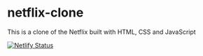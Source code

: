 # netflix-clone
This is a clone of the Netflix built with HTML, CSS and JavaScript

[![Netlify Status](https://api.netlify.com/api/v1/badges/142eae42-b984-4465-9314-4b1494bb7962/deploy-status)](https://app.netlify.com/sites/netflixclone-live/deploys)
